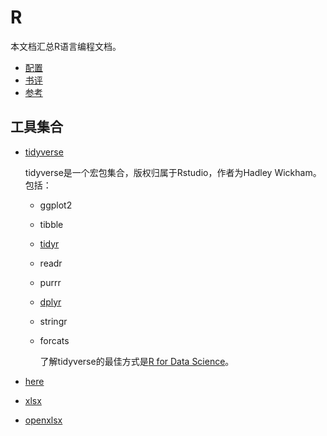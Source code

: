 # R

本文档汇总R语言编程文档。

- [配置](config.md)
- [书评](comments.md)
- [参考](ref.md)

## 工具集合

- [tidyverse](https://tidyverse.tidyverse.org/)

    tidyverse是一个宏包集合，版权归属于Rstudio，作者为Hadley Wickham。包括：

  + ggplot2
  + tibble
  + [tidyr](tidyr.md)
  + readr
  + purrr
  + [dplyr](package/dplyr.md)
  + stringr
  + forcats

    了解tidyverse的最佳方式是[R for Data Science](https://r4ds.had.co.nz)。

- [here](here.md)
- [xlsx](xlsx.md)
- [openxlsx](openxlsx/openxlsx.md)
